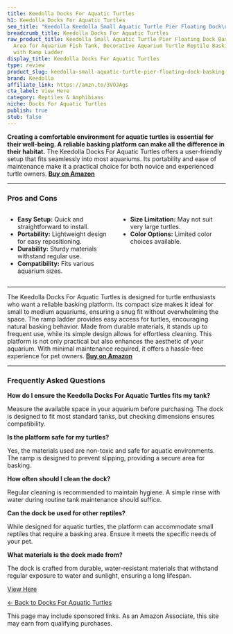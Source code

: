 ```yaml
---
title: Keedolla Docks For Aquatic Turtles
h1: Keedolla Docks For Aquatic Turtles
seo_title: "Keedolla Keedolla Small Aquatic Turtle Pier Floating Dock\u2026"
breadcrumb_title: Keedolla Docks For Aquatic Turtles
raw_product_title: Keedolla Small Aquatic Turtle Pier Floating Dock Basking Platform
  Area for Aquarium Fish Tank, Decorative Aquarium Turtle Reptile Basking Platform
  with Ramp Ladder
display_title: Keedolla Docks For Aquatic Turtles
type: review
product_slug: keedolla-small-aquatic-turtle-pier-floating-dock-basking-platform-area-afc36acc
brand: Keedolla
affiliate_link: https://amzn.to/3VOJAgs
cta_label: View Here
category: Reptiles & Amphibians
niche: Docks For Aquatic Turtles
publish: true
stub: false
---
```


<div id="intro" class="full-width">
  <p><strong>Creating a comfortable environment for aquatic turtles is essential for their well-being. A reliable basking platform can make all the difference in their habitat.</strong> The Keedolla Docks For Aquatic Turtles offers a user-friendly setup that fits seamlessly into most aquariums. Its portability and ease of maintenance make it a practical choice for both novice and experienced turtle owners. <a href="https://amzn.to/3VOJAgs" rel="nofollow sponsored noopener" target="_blank"><strong>Buy on Amazon</strong></a></p>
</div>

<hr />
<h3 id="pros-cons">Pros and Cons</h3>
<div class="pc-grid" style="display:grid;grid-template-columns:1fr 1fr;gap:16px;">
  <ul>
    <li><strong>Easy Setup:</strong> Quick and straightforward to install.</li>
    <li><strong>Portability:</strong> Lightweight design for easy repositioning.</li>
    <li><strong>Durability:</strong> Sturdy materials withstand regular use.</li>
    <li><strong>Compatibility:</strong> Fits various aquarium sizes.</li>
  </ul>
  <ul>
    <li><strong>Size Limitation:</strong> May not suit very large turtles.</li>
    <li><strong>Color Options:</strong> Limited color choices available.</li>
  </ul>
</div>
<hr />

<div class="full-width">
  <p>The Keedolla Docks For Aquatic Turtles is designed for turtle enthusiasts who want a reliable basking platform. Its compact size makes it ideal for small to medium aquariums, ensuring a snug fit without overwhelming the space. The ramp ladder provides easy access for turtles, encouraging natural basking behavior. Made from durable materials, it stands up to frequent use, while its simple design allows for effortless cleaning. This platform is not only practical but also enhances the aesthetic of your aquarium. With minimal maintenance required, it offers a hassle-free experience for pet owners. <a href="https://amzn.to/3VOJAgs" rel="nofollow sponsored noopener" target="_blank"><strong>Buy on Amazon</strong></a></p>
</div>

<hr />
<h3 id="faqs">Frequently Asked Questions</h3>

<p><strong>How do I ensure the Keedolla Docks For Aquatic Turtles fits my tank?</strong></p>
<p>Measure the available space in your aquarium before purchasing. The dock is designed to fit most standard tanks, but checking dimensions ensures compatibility.</p>

<p><strong>Is the platform safe for my turtles?</strong></p>
<p>Yes, the materials used are non-toxic and safe for aquatic environments. The ramp is designed to prevent slipping, providing a secure area for basking.</p>

<p><strong>How often should I clean the dock?</strong></p>
<p>Regular cleaning is recommended to maintain hygiene. A simple rinse with water during routine tank maintenance should suffice.</p>

<p><strong>Can the dock be used for other reptiles?</strong></p>
<p>While designed for aquatic turtles, the platform can accommodate small reptiles that require a basking area. Ensure it meets the specific needs of your pet.</p>

<p><strong>What materials is the dock made from?</strong></p>
<p>The dock is crafted from durable, water-resistant materials that withstand regular exposure to water and sunlight, ensuring a long lifespan.</p>
<p><a class="btn" href="https://amzn.to/3VOJAgs" target="_blank" rel="nofollow sponsored noopener">View Here</a></p>
<p><a href="/roundups/reptiles-amphibians/docks-for-aquatic-turtles/">← Back to Docks For Aquatic Turtles</a></p>
<aside class="disclosure">This page may include sponsored links. As an Amazon Associate, this site may earn from qualifying purchases.</aside>
